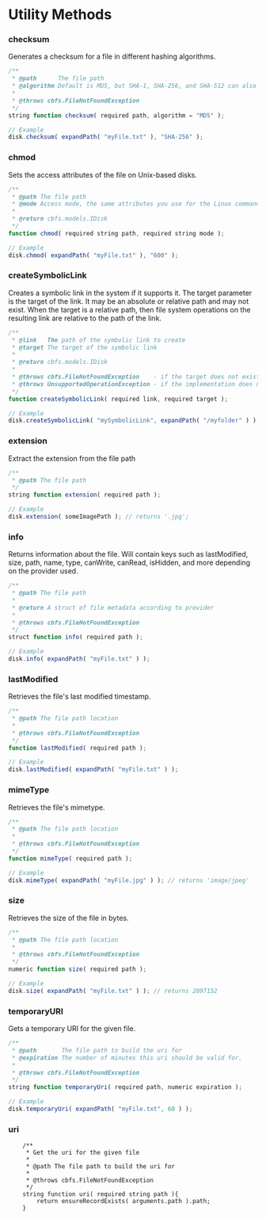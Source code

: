 # Utility Methods

### checksum

Generates a checksum for a file in different hashing algorithms.

```javascript
/**
 * @path      The file path
 * @algorithm Default is MD5, but SHA-1, SHA-256, and SHA-512 can also be used.
 *
 * @throws cbfs.FileNotFoundException
 */
string function checksum( required path, algorithm = "MD5" );

// Example
disk.checksum( expandPath( "myFile.txt" ), "SHA-256" );
```

### chmod

Sets the access attributes of the file on Unix-based disks.

```javascript
/**
 * @path The file path
 * @mode Access mode, the same attributes you use for the Linux command `chmod`
 *
 * @return cbfs.models.IDisk
 */
function chmod( required string path, required string mode );

// Example
disk.chmod( expandPath( "myFile.txt" ), "600" );
```

### createSymbolicLink

Creates a symbolic link in the system if it supports it. The target parameter is the target of the link. It may be an absolute or relative path and may not exist. When the target is a relative path, then file system operations on the resulting link are relative to the path of the link.

```javascript
/**
 * @link   The path of the symbolic link to create
 * @target The target of the symbolic link
 *
 * @return cbfs.models.IDisk
 *
 * @throws cbfs.FileNotFoundException    - if the target does not exist
 * @throws UnsupportedOperationException - if the implementation does not support symbolic links
 */
function createSymbolicLink( required link, required target );

// Example
disk.createSymbolicLink( "mySymbolicLink", expandPath( "/myfolder" ) );
```

### extension

Extract the extension from the file path

```javascript
/**
 * @path The file path
 */
string function extension( required path );

// Example
disk.extension( someImagePath ); // returns '.jpg';

```

### info

Returns information about the file. Will contain keys such as lastModified, size, path, name, type, canWrite, canRead, isHidden, and more depending on the provider used.

```javascript
/**
 * @path The file path
 *
 * @return A struct of file metadata according to provider
 *
 * @throws cbfs.FileNotFoundException
 */
struct function info( required path );

// Example
disk.info( expandPath( "myFile.txt" ) );
```

### lastModified

Retrieves the file's last modified timestamp.

```javascript
/**
 * @path The file path location
 *
 * @throws cbfs.FileNotFoundException
 */
function lastModified( required path );

// Example
disk.lastModified( expandPath( "myFile.txt" ) );
```

### mimeType

Retrieves the file's mimetype.

```javascript
/**
 * @path The file path location
 *
 * @throws cbfs.FileNotFoundException
 */
function mimeType( required path );

// Example
disk.mimeType( expandPath( "myFile.jpg" ) ); // returns 'image/jpeg'
```

### size

Retrieves the size of the file in bytes.

```javascript
/**
 * @path The file path location
 *
 * @throws cbfs.FileNotFoundException
 */
numeric function size( required path );

// Example
disk.size( expandPath( "myFile.txt" ) ); // returns 2097152
```

### temporaryURI

Gets a temporary URI for the given file.

```javascript
/**
 * @path       The file path to build the uri for
 * @expiration The number of minutes this uri should be valid for.
 *
 * @throws cbfs.FileNotFoundException
 */
string function temporaryUri( required path, numeric expiration );

// Example
disk.temporaryUri( expandPath( "myFile.txt", 60 ) );
```

### uri

```
	/**
	 * Get the uri for the given file
	 *
	 * @path The file path to build the uri for
	 *
	 * @throws cbfs.FileNotFoundException
	 */
	string function uri( required string path ){
		return ensureRecordExists( arguments.path ).path;
	}
```
